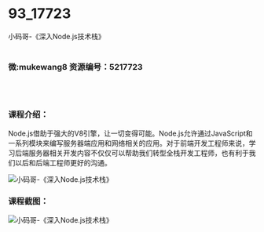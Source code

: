 # 93_17723
小码哥-《深入Node.js技术栈》
<br/></br>
<h3>微:mukewang8 资源编号：5217723</h3>
<br/></br>
<h3>课程介绍：</h3>
<p><a title="查看与 Node.js 相关的文章" target="_blank">Node.js</a>借助于强大的V8引擎，让一切变得可能。<a title="查看与 Node.js 相关的文章" target="_blank">Node.js</a>允许通过JavaScript和一系列模块来编写服务器端应用和网络相关的应用。对于前端开发工程师来说，学习后端服务器相关开发内容不仅仅可以帮助我们转型全栈开发工程师，也有利于我们以后和后端工程师更好的沟通。</p>
<p><img src="https://www.ko996.com/wp-content/uploads/img/2021/01/1-73-300x155.png" alt="小码哥-《深入Node.js技术栈》"></p>
<div class="info-desc">
<h3>课程截图：</h3>
<p><img src="https://www.ko996.com/wp-content/uploads/img/2021/01/2-87.png" alt="小码哥-《深入Node.js技术栈》"></p>


			
</div>

